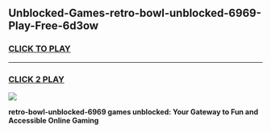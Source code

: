 
## Unblocked-Games-retro-bowl-unblocked-6969-Play-Free-6d3ow
<h3>
<a href="https://premium76.site?title=retro-bowl-unblocked-6969&ref=21A">CLICK TO PLAY</a></h3>
<hr>

<h3>
<a href="https://premium76.site?title=retro-bowl-unblocked-6969&ref=21A">CLICK 2 PLAY</a>
  
</h3>

<a href="https://premium76.site?title=retro-bowl-unblocked-6969&ref=21A"><img src="https://clearcache.store/games.png"></a>


**retro-bowl-unblocked-6969 games unblocked: Your Gateway to Fun and Accessible Online Gaming**
